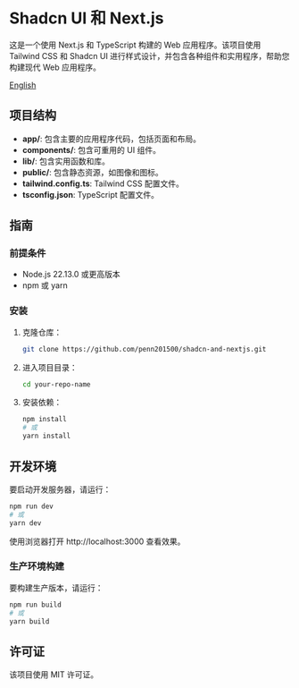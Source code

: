 # Shadcn UI 和 Next.js

这是一个使用 Next.js 和 TypeScript 构建的 Web 应用程序。该项目使用 Tailwind CSS 和 Shadcn UI 进行样式设计，并包含各种组件和实用程序，帮助您构建现代 Web 应用程序。

[English](README.md)

## 项目结构

- **app/**: 包含主要的应用程序代码，包括页面和布局。
- **components/**: 包含可重用的 UI 组件。
- **lib/**: 包含实用函数和库。
- **public/**: 包含静态资源，如图像和图标。
- **tailwind.config.ts**: Tailwind CSS 配置文件。
- **tsconfig.json**: TypeScript 配置文件。

## 指南

### 前提条件

- Node.js 22.13.0 或更高版本
- npm 或 yarn

### 安装

1. 克隆仓库：

    ```sh
    git clone https://github.com/penn201500/shadcn-and-nextjs.git
    ```

2. 进入项目目录：

    ```sh
    cd your-repo-name
    ```

3. 安装依赖：

    ```sh
    npm install
    # 或
    yarn install
    ```

## 开发环境

要启动开发服务器，请运行：

```sh
npm run dev
# 或
yarn dev
```

使用浏览器打开 http://localhost:3000 查看效果。

### 生产环境构建

要构建生产版本，请运行：

```sh
npm run build
# 或
yarn build
```

## 许可证

该项目使用 MIT 许可证。
